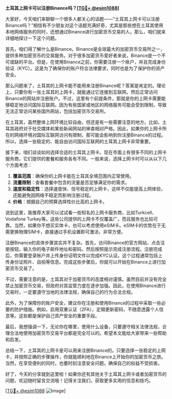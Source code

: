**土耳其上网卡可以注册Binance吗？[[TG💪+ @esim1088](https://t.me/s/esim1088)]**

大家好，今天咱们来聊聊一个很多人都关心的话题——“土耳其上网卡可以注册Binance吗？”相信有不少朋友对这个话题充满好奇，尤其是那些想在土耳其使用本地网络服务的同时，还想通过Binance进行加密货币交易的人。那么，咱们就来详细地探讨一下这个问题。

首先，咱们得了解什么是Binance。Binance是全球最大的加密货币交易所之一，提供多种加密货币的交易服务。对于很多加密货币爱好者来说，Binance是一个不可或缺的平台。但是，在使用Binance之前，你需要注册一个账户，并且完成身份验证（KYC）。这是为了确保你的账户符合法律要求，同时也是为了保护你的资产安全。

那么问题来了，土耳其的上网卡能不能用来注册Binance呢？答案是肯定的。理论上，只要你有一张土耳其的上网卡，就能通过它连接到互联网，然后正常访问Binance的网站并注册账户。不过，这里有个前提条件，那就是你的上网卡需要能够稳定地访问国际互联网。因为有些国家或地区的网络服务可能会受到限制，导致无法正常访问某些国外网站，包括加密货币交易所。

在土耳其，虽然整体上网环境比较自由，但还是有一些需要注意的地方。比如，土耳其政府对于社交媒体和某些新闻网站的审查相对严格。因此，如果你的上网卡所在的网络环境对国际互联网访问有限制，那可能会影响到你注册Binance的过程。所以，选择一张稳定的、能自由访问国际互联网的土耳其上网卡非常重要。

接下来，咱们谈谈如何选择合适的土耳其上网卡。现在市面上有很多不同的上网卡服务商，它们提供的套餐和服务各有不同。一般来说，选择上网卡时可以从以下几个方面考虑：

1. **覆盖范围**：确保你的上网卡能在土耳其全境范围内正常使用。
2. **流量限制**：查看套餐中包含的流量是否足够满足你的需求。
3. **速度和稳定性**：选择速度快、信号稳定的上网卡，这样不仅能提高上网体验，还能避免因网络不稳定而影响注册过程。
4. **价格**：根据自己的预算选择性价比高的上网卡。

说到这里，我推荐大家可以试试看一些知名的上网卡服务商，比如Turkcell、Vodafone Turkey等。这些公司提供的上网卡不仅覆盖广，而且服务也比较可靠。当然，如果你不想买实体卡，也可以考虑使用eSIM卡。eSIM卡的优势在于无需更换物理SIM卡，直接通过手机设置即可激活，非常方便。

注册Binance的具体步骤其实并不复杂。首先，访问Binance的官方网站，点击注册按钮，输入你的电子邮件地址和密码，然后按照提示完成注册流程。注册完成后，你需要登录账户并上传身份证明文件以完成KYC认证。这个过程通常包括上传身份证照片、自拍等信息。完成这些步骤后，你就可以开始在Binance上进行加密货币交易了。

不过，需要注意的是，土耳其对于加密货币的态度相对谨慎。虽然目前并没有完全禁止加密货币交易，但政府对其监管力度在逐步加强。因此，在使用Binance进行交易时，一定要遵守当地的法律法规，确保自己的行为合法合规。

此外，为了保障你的账户安全，建议你在注册和使用Binance的过程中采取一些必要的防护措施。例如，启用双重认证（2FA），定期更新密码，不随意透露个人信息等。这些都是保护自己资产安全的重要手段。

最后，我想强调一下，无论你在哪里，使用什么设备，只要遵守相关法律法规，合理合法地使用加密货币交易平台都是完全可以的。希望本文能给大家带来一些帮助和启发。

总结一下，土耳其的上网卡是可以用来注册Binance的。只要选择一张稳定的上网卡，并按照正确的步骤操作，你就能顺利地在Binance上开始你的加密货币之旅。当然，在享受便利的同时，也要时刻注意安全问题，确保自己的权益不受损害。

好了，今天的分享就到这里啦！如果你还有其他关于土耳其上网卡或者加密货币的问题，欢迎随时留言交流哦！记得关注我们，获取更多实用的信息和技巧。

[[TG💪+ @esim1088](https://t.me/s/esim1088) ![Image](https://i.postimg.cc/4NQfJmqS/Snipaste-2025-05-13-00-14-12.png)]